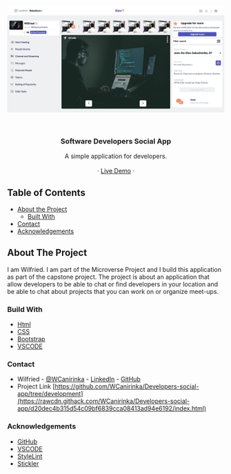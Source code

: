 <!-- PROJECT LOGO -->
![Screenshot Image](images/screen-shot.png)

<br />
<p align="center">
   <h3 align="center">Software Developers Social App</h3>

  <p align="center">
    A simple application for developers.
    <br />    
    <br />
    ·
     <a href="https://rawcdn.githack.com/WCanirinka/Developers-social-app/ac0d43d1e217d876c9ef0a2f3ee613fe35f70f5b/index.html">Live Demo</a>
    ·    
  </p>
</p>

<!-- TABLE OF CONTENTS -->
## Table of Contents

* [About the Project](#about-the-project)
  * [Built With](#built-with)
* [Contact](#contact)
* [Acknowledgements](#acknowledgements)



<!-- ABOUT THE PROJECT -->
## About The Project

  I am Wilfried. I am part of the Microverse Project and I build this application as part of the capstone project. The project is about an application that allow developers to be able to chat or find developers in your location and be able to chat about projects that you can work on or organize meet-ups.  


### Build With

* [Html]()
* [CSS]()
* [Bootstrap]()
* [VSCODE]()


### Contact
* Wilfried - [@WCanirinka](https://twitter.com/WCanirinka)  - [LinkedIn](https://www.linkedin.com/in/wilfried-canirinka-884ab0b6/) - [GitHub](https://github.com/WCanirinka)
* Project Link [https://github.com/WCanirinka/Developers-social-app/tree/development](https://rawcdn.githack.com/WCanirinka/Developers-social-app/d20dec4b315d54c09bf6839cca08413ad94e6192/index.html)

### Acknowledgements

* [GitHub](https://github.com)
* [VSCODE]()
* [StyleLint]()
* [Stickler]()
